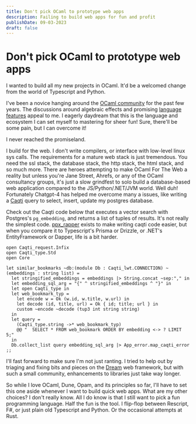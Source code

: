 ```yaml
---
title: Don't pick OCaml to prototype web apps
description: Failing to build web apps for fun and profit
publishDate: 09-03-2023
draft: false
---
```


# Don't pick OCaml to prototype web apps

I wanted to build all my new projects in OCaml. It'd be a welcomed change from
the world of Typescript and Python.

I've been a novice hanging around the
[OCaml community](https://discuss.ocaml.org/) for the past few years. The
discussions around algebraic effects and promising
[language features](https://discuss.ocaml.org/t/next-priority-for-ocaml/12561/110)
appeal to me. I eagerly daydream that this is the language and ecosystem I can
set myself to mastering for sheer fun! Sure, there'll be some pain, but I can
overcome it!

I never reached the promiseland.

I build for the web. I don't write compilers, or interface with low-level linux
sys calls. The requirements for a mature web stack is just tremendous. You need
the ssl stack, the database stack, the http stack, the html stack, and so much
more. There are heroes attempting to make OCaml For The Web a reality but unless
you're Jane Street, Ahrefs, or any of the OCaml consultancy groups, it's just a
slow grindfest to solo build a database-based web application compared to the
JS/Python/.NET/JVM world. Well duh! Fortunately Chatgpt-4 has helped me overcome
many a issues, like writing a [Caqti](https://github.com/paurkedal/ocaml-caqti)
query to select, insert, update my postgres database.

Check out the Caqti code below that executes a vector search with Postgres's
`pg_embedding`, and returns a list of tuples of results. It's not really the
simplest code. [ppx_rapper](https://github.com/roddyyaga/ppx_rapper) exists to
make writing caqti code easier, but when you compare it to Typescript's Prisma
or Drizzle, or .NET's EntityFramework or Dapper, life is a bit harder.

```
open Caqti_request.Infix
open Caqti_type.Std
open Core

let similar_bookmarks ~db:(module Db : Caqti_lwt.CONNECTION) ~(embeddings : string list) =
  let stringified_embeddings = embeddings |> String.concat ~sep:"," in
  let embedding_sql_arg = "{" ^ stringified_embeddings ^ "}" in
  let open Caqti_type in
  let web_bookmark_typ =
    let encode w = Ok (w.id, w.title, w.url) in
    let decode (id, title, url) = Ok { id; title; url } in
    custom ~encode ~decode (tup3 int string string)
  in
  let query =
    (Caqti_type.string ->* web_bookmark_typ)
    @@ "  SELECT * FROM web_bookmark ORDER BY embedding <-> ? LIMIT 5;"
  in
  Db.collect_list query embedding_sql_arg |> App_error.map_caqti_error
;;
```

I'll fast forward to make sure I'm not just ranting. I tried to help out by
triaging and fixing bits and pieces on the
[Dream](https://github.com/aantron/dream) web framework, but with such a small
community, enhancements to libraries just take way longer.

So while I love OCaml, Dune, Opam, and its principles so far, I'll have to set
this one aside whenever I want to build quick web apps. What are my other
choices? I don't really know. All I do know is that I still want to pick a fun
programming language. Half the fun is the tool. I flip-flop between Rescript,
F#, or just plain old Typescript and Python. Or the occasional attempts at Rust.
